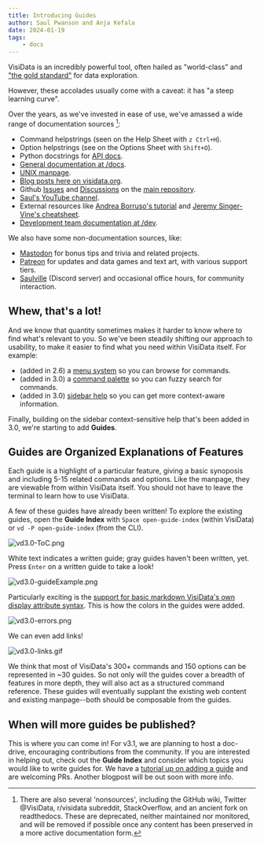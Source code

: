 ```yaml
---
title: Introducing Guides
author: Saul Pwanson and Anja Kefala
date: 2024-01-19
tags:
    - docs
---
```


VisiData is an incredibly powerful tool, often hailed as "world-class" and ["the gold standard"](https://news.ycombinator.com/item?id=38894276) for data exploration.

However, these accolades usually come with a caveat: it has "a steep learning curve".

Over the years, as we've invested in ease of use, we've amassed a wide range of documentation sources [^1]:

- Command helpstrings (seen on the Help Sheet with `z Ctrl+H`).
- Option helpstrings (see on the Options Sheet with `Shift+O`).
- Python docstrings for [API docs](https://visidata.org/docs/api).
- [General documentation at /docs](https://visidata.org/docs).
- [UNIX manpage](https://visidata.org/man).
- [Blog posts here on visidata.org](https://visidata.org/blog).
- Github [Issues](https://github.com/saulpw/visidata/issues) and [Discussions](https://github.com/saulpw/visidata/discussions) on the [main repository](https://github.com/saulpw/visidata/).
- [Saul's YouTube channel](https://youtube.com/@saulpw).
- External resources like [Andrea Borruso's tutorial](https://ondata.github.io/guidaVisiData/) and [Jeremy Singer-Vine's cheatsheet](https://jsvine.github.io/visidata-cheat-sheet/en/).
- [Development team documentation at /dev](https://github.com/saulpw/visidata/tree/develop/dev).

We also have some non-documentation sources, like:

- [Mastodon](https://fosstodon.org/@saulpw) for bonus tips and trivia and related projects.
- [Patreon](https://patreon.com/saulpw) for updates and data games and text art, with various support tiers.
- [Saulville](https://visidata.org/chat) (Discord server) and occasional office hours, for community interaction.

## Whew, that's a lot!

And we know that quantity sometimes makes it harder to know where to find what's relevant to you.  So we've been steadily shifting our approach to usability, to make it easier to find what you need within VisiData itself.  For example:

- (added in 2.6) a [menu system](https://youtu.be/QixtGeSbSLU?si=2Cd5TuZUiIGEfTwO) so you can browse for commands.
- (added in 3.0) a [command palette](https://github.com/saulpw/visidata/pull/2059) so you can fuzzy search for commands.
- (added in 3.0) [sidebar help](https://github.com/saulpw/visidata/discussions/1733) so you can get more context-aware information.

Finally, building on the sidebar context-sensitive help that's been added in 3.0, we're starting to add **Guides**.

## Guides are Organized Explanations of Features

Each guide is a highlight of a particular feature, giving a basic synoposis and including 5-15 related commands and options. Like the manpage, they are viewable from within VisiData itself. You should not have to leave the terminal to learn how to use VisiData.

A few of these guides have already been written! To explore the existing guides, open the **Guide Index** with `Space open-guide-index` (within VisiData) or `vd -P open-guide-index` (from the CLI).

![vd3.0-ToC.png](/blog/assets/vd3.0-ToC.png)

White text indicates a written guide; gray guides haven't been written, yet. Press `Enter` on a written guide to take a look! 

![vd3.0-guideExample.png](/blog/assets/vd3.0-guideExample.png)

Particularly exciting is the [support for basic markdown VisiData's own display attribute syntax](https://www.visidata.org/docs/api/guides#some-stylings-of-note). This is how the colors in the guides were added.

![vd3.0-errors.png](/blog/assets/vd3.0-errors.png)

We can even add links!

![vd3.0-links.gif](/blog/assets/vd3.0-links.gif)

We think that most of VisiData's 300+ commands and 150 options can be represented in ~30 guides. So not only will the guides cover a breadth of features in more depth, they will also act as a structured command reference. These guides will eventually supplant the existing web content and existing manpage--both should be composable from the guides.

## When will more guides be published?

This is where you can come in! For v3.1, we are planning to host a doc-drive, encouraging contributions from the community. If you are interested in helping out, check out the **Guide Index** and consider which topics you would like to write guides for. We have a [tutorial up on adding a guide](https://www.visidata.org/docs/api/guides) and are welcoming PRs. Another blogpost will be out soon with more info.

[^1]: There are also several 'nonsources', including the GitHub wiki, Twitter @VisiData, r/visidata subreddit, StackOverflow, and an ancient fork on readthedocs.
    These are deprecated, neither maintained nor monitored, and will be removed if possible once any content has been preserved in a more active documentation form.
